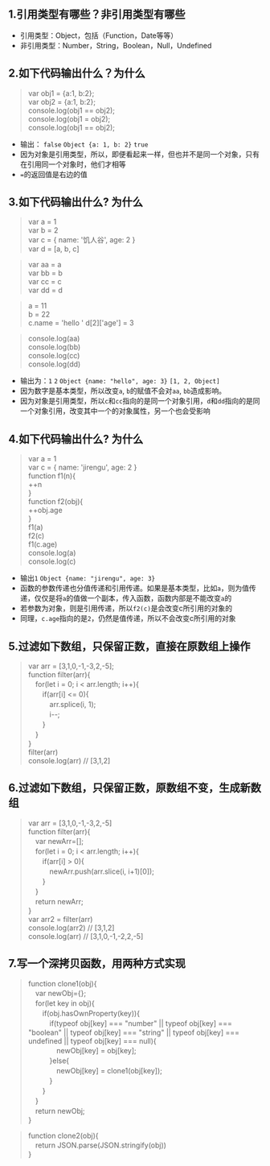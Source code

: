 ## 1.引用类型有哪些？非引用类型有哪些
* 引用类型：Object，包括（Function，Date等等）
* 非引用类型：Number，String，Boolean，Null，Undefined

## 2.如下代码输出什么？为什么
> var obj1 = {a:1, b:2};  
var obj2 = {a:1, b:2};  
console.log(obj1 == obj2);  
console.log(obj1 = obj2);  
console.log(obj1 == obj2);  

* 输出： `false` `Object {a: 1, b: 2}` `true`
* 因为对象是引用类型，所以，即便看起来一样，但也并不是同一个对象，只有在引用同一个对象时，他们才相等
* `=`的返回值是右边的值

## 3.如下代码输出什么? 为什么
> var a = 1  
var b = 2  
var c = { name: '饥人谷', age: 2 }  
var d = [a, b, c]  

> var aa = a  
var bb = b  
var cc = c  
var dd = d  

> a = 11  
b = 22  
c.name = 'hello  '
d[2]['age'] = 3  

> console.log(aa)   
console.log(bb)   
console.log(cc)  
console.log(dd)  

* 输出为：`1` `2` `Object {name: "hello", age: 3}` `[1, 2, Object]`
* 因为数字是基本类型，所以改变`a`, `b`的赋值不会对`aa`, `bb`造成影响。
* 因为对象是引用类型，所以`c`和`cc`指向的是同一个对象引用，`d`和`dd`指向的是同一个对象引用，改变其中一个的对象属性，另一个也会受影响

## 4.如下代码输出什么? 为什么
> var a = 1  
var c = { name: 'jirengu', age: 2 }  
function f1(n){  
  ++n  
}  
function f2(obj){  
  ++obj.age  
}  
f1(a)   
f2(c)   
f1(c.age)   
console.log(a)   
console.log(c)  

* 输出`1` `Object {name: "jirengu", age: 3}`
* 函数的参数传递也分值传递和引用传递。如果是基本类型，比如`a`，则为值传递，仅仅是将`a`的值做一个副本，传入函数，函数内部是不能改变`a`的
* 若参数为对象，则是引用传递，所以`f2(c)`是会改变c所引用的对象的
* 同理，`c.age`指向的是`2`，仍然是值传递，所以不会改变c所引用的对象


## 5.过滤如下数组，只保留正数，直接在原数组上操作
> var arr = [3,1,0,-1,-3,2,-5];  
function filter(arr){  
　for(let i = 0; i < arr.length; i++){  
　　if(arr[i] <= 0){  
　　　arr.splice(i, 1);  
　　　i--;  
　　}  
　}  
}  
filter(arr)  
console.log(arr) // [3,1,2]  

## 6.过滤如下数组，只保留正数，原数组不变，生成新数组
> var arr = [3,1,0,-1,-3,2,-5]  
function filter(arr){  
　var newArr=[];  
　for(let i = 0; i < arr.length; i++){  
　　if(arr[i] > 0){  
　　　newArr.push(arr.slice(i, i+1)[0]);  
　　}  
　}  
　return newArr;  
}  
var arr2 = filter(arr)  
console.log(arr2) // [3,1,2]  
console.log(arr)  // [3,1,0,-1,-2,2,-5]  

## 7.写一个深拷贝函数，用两种方式实现
> function clone1(obj){  
　var newObj={};  
　for(let key in obj){  
　　if(obj.hasOwnProperty(key)){  
　　　if(typeof obj[key] === "number" || typeof obj[key] === "boolean" || typeof obj[key] === "string" || typeof obj[key] === undefined || typeof obj[key] === null){  
　　　　newObj[key] = obj[key];  
　　　}else{  
　　　　newObj[key] = clone1(obj[key]);  
　　　}  
　　}  
　}  
　return newObj;  
}  

> function clone2(obj){  
　return JSON.parse(JSON.stringify(obj))  
}  
